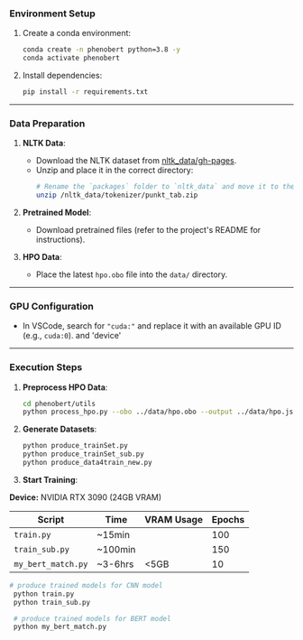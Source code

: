 

### **Environment Setup**
1. Create a conda environment:
   ```bash
   conda create -n phenobert python=3.8 -y
   conda activate phenobert
   ```

2. Install dependencies:
   ```bash
   pip install -r requirements.txt
   ```

---

### **Data Preparation**
1. **NLTK Data**:
   - Download the NLTK dataset from [nltk_data/gh-pages](https://github.com/nltk/nltk_data/tree/gh-pages).
   - Unzip and place it in the correct directory:
     ```bash
     # Rename the `packages` folder to `nltk_data` and move it to the parent directory of the project root
     unzip /nltk_data/tokenizer/punkt_tab.zip
     ```

2. **Pretrained Model**:
   - Download pretrained files (refer to the project's README for instructions).

3. **HPO Data**:
   - Place the latest `hpo.obo` file into the `data/` directory.

---

### **GPU Configuration**
- In VSCode, search for `"cuda:"` and replace it with an available GPU ID (e.g., `cuda:0`).
 and 'device'
---

### **Execution Steps**
1. **Preprocess HPO Data**:
   ```bash
   cd phenobert/utils
   python process_hpo.py --obo ../data/hpo.obo --output ../data/hpo.json
   ```

2. **Generate Datasets**:
   ```bash
   python produce_trainSet.py
   python produce_trainSet_sub.py
   python produce_data4train_new.py
   ```

3. **Start Training**:


**Device:** NVIDIA RTX 3090 (24GB VRAM)

| Script            | Time     | VRAM Usage | Epochs |
|-------------------|----------|------------|-------|
| `train.py`        | ~15min   |         | 100   |
| `train_sub.py`    | ~100min  |        | 150   |
| `my_bert_match.py` | ~3-6hrs  | <5GB      | 10    |

   ```bash
   # produce trained models for CNN model
    python train.py
    python train_sub.py

    # produce trained models for BERT model
    python my_bert_match.py
   ```